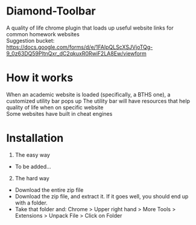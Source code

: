 # Diamond-Toolbar
A quality of life chrome plugin that loads up useful website links for common homework websites<br />
Suggestion bucket: https://docs.google.com/forms/d/e/1FAIpQLScXSJVjoTQg-9_0z63DQ59PltnQxr_dC2qkuxR0RwiF2LA8Ew/viewform
# How it works
When an academic website is loaded (specifically, a BTHS one), a customized utility bar pops up
The utility bar will have resources that help quality of life when on specific website <br />
Some websites have built in cheat engines
# Installation
1) The easy way
- To be added...
2) The hard way 
- Download the entire zip file
- Download the zip file, and extract it. If it goes well, you should end up with a folder. 
- Take that folder and: Chrome > Upper right hand > More Tools > Extensions > Unpack File > Click on Folder
